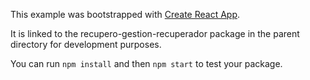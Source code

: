 This example was bootstrapped with [Create React App](https://github.com/facebook/create-react-app).

It is linked to the recupero-gestion-recuperador package in the parent directory for development purposes.

You can run `npm install` and then `npm start` to test your package.
